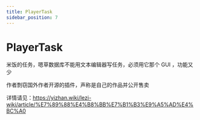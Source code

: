 ```yaml
---
title: PlayerTask
sidebar_position: 7
---
```


# PlayerTask

米饭的任务，嗯草数据库不能用文本编辑器写任务，必须用它那个 GUI ，功能又少

作者剽窃国外作者开源的插件，声称是自己的作品并公开售卖

详情请见：https://yizhan.wiki/lezi-wiki/article/%E7%89%88%E4%B8%BB%E7%B1%B3%E9%A5%AD%E4%BC%A0
